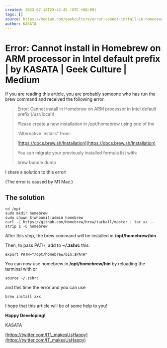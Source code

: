 ```yaml
---
created: 2023-07-14T23:42:45 (UTC +08:00)
tags: []
source: https://medium.com/geekculture/error-cannot-install-in-homebrew-on-arm-processor-in-intel-default-prefix-fd2e5f5fee88
author: KASATA
---
```


# Error: Cannot install in Homebrew on ARM processor in Intel default prefix | by KASATA | Geek Culture | Medium


If you are reading this article, you are probably someone who has run the brew command and received the following error.

> Error: Cannot install in Homebrew on ARM processor in Intel default prefix (/usr/local)!
> 
> Please create a new installation in /opt/homebrew using one of the
> 
> “Alternative Installs” from:
> 
> [https://docs.brew.sh/Installation](https://docs.brew.sh/Installation)
> 
> You can migrate your previously installed formula list with:
> 
> brew bundle dump

I share a solution to this error!

(The error is caused by M1 Mac.)

## The solution

```
cd /opt  
sudo mkdir homebrew  
sudo chown $(whoami):admin homebrew  
curl -L https://github.com/Homebrew/brew/tarball/master | tar xz --strip 1 -C homebrew
```


After this step, the brew command will be installed in **/opt/homebrew/bin**

Then, to pass PATH, add to **~/.zshrc** this:

```
export PATH="/opt/homebrew/bin:$PATH"
```

You can now use homebrew in **/opt/homebrew/bin** by reloading the terminal with or

```
source ~/.zshrc
```

and this time the error and you can use

```
brew install xxx
```

I hope that this article will be of some help to you!

**Happy Developing!**

KASATA

[https://twitter.com/IT\_makesUsHappy](https://twitter.com/IT_makesUsHappy)
